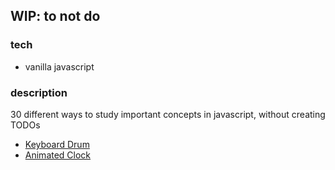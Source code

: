 ## WIP: to not do 


### tech

* vanilla javascript

### description

30 different ways to study important concepts in javascript, without creating TODOs


* [Keyboard Drum](https://github.com/priscilaandreani/toNOTdo/tree/main/01_drumJS)
* [Animated Clock](https://github.com/priscilaandreani/toNOTdo/tree/main/02_Clock)
